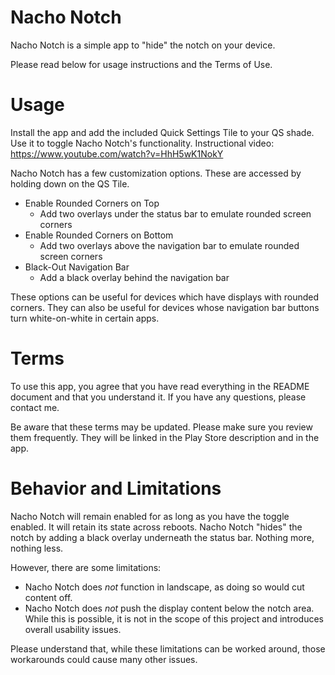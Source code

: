 # Nacho Notch

Nacho Notch is a simple app to "hide" the notch on your device.

Please read below for usage instructions and the Terms of Use.

# Usage

Install the app and add the included Quick Settings Tile to your QS shade. Use it to toggle Nacho Notch's functionality.
Instructional video: https://www.youtube.com/watch?v=HhH5wK1NokY

Nacho Notch has a few customization options. These are accessed by holding down on the QS Tile.
 - Enable Rounded Corners on Top
   - Add two overlays under the status bar to emulate rounded screen corners
 - Enable Rounded Corners on Bottom
   - Add two overlays above the navigation bar to emulate rounded screen corners
 - Black-Out Navigation Bar
   - Add a black overlay behind the navigation bar
   
These options can be useful for devices which have displays with rounded corners. They can also be useful for devices whose navigation bar buttons turn white-on-white in certain apps.

# Terms

To use this app, you agree that you have read everything in the README document and that you understand it. If you have any questions, please contact me.

Be aware that these terms may be updated. Please make sure you review them frequently. They will be linked in the Play Store description and in the app.

# Behavior and Limitations

Nacho Notch will remain enabled for as long as you have the toggle enabled. It will retain its state across reboots.
Nacho Notch "hides" the notch by adding a black overlay underneath the status bar. Nothing more, nothing less.

However, there are some limitations:
 - Nacho Notch does *not* function in landscape, as doing so would cut content off.
 - Nacho Notch does *not* push the display content below the notch area. While this is possible, it is not in the scope of this project and introduces overall usability issues. 
 
Please understand that, while these limitations can be worked around, those workarounds could cause many other issues.
